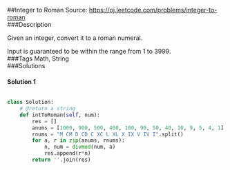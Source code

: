##Integer to Roman
Source: https://oj.leetcode.com/problems/integer-to-roman  
###Description


Given an integer, convert it to a roman numeral.




Input is guaranteed to be within the range from 1 to 3999.  
###Tags
Math, String  
###Solutions

#### Solution 1


```python

class Solution:
    # @return a string
    def intToRoman(self, num):
        res = []
        anums = [1000, 900, 500, 400, 100, 90, 50, 40, 10, 9, 5, 4, 1]
        rnums = "M CM D CD C XC L XL X IX V IV I".split()
        for a, r in zip(anums, rnums):
            n, num = divmod(num, a)
            res.append(r*n)
        return ''.join(res)
```
